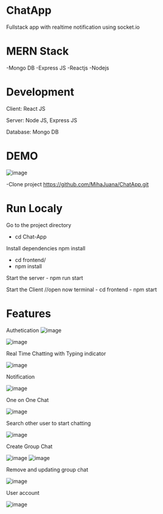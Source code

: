 # ChatApp

Fullstack app with realtime notification using socket.io

# MERN Stack 
-Mongo DB
-Express JS
-Reactjs 
-Nodejs

# Development
Client: React JS

Server: Node JS, Express JS

Database: Mongo DB

# DEMO
![image](https://user-images.githubusercontent.com/60293535/230090180-2bbe8851-17aa-488b-bd33-b75308730c43.png)



-Clone project https://github.com/MihaJuana/ChatApp.git

# Run Localy
Go to the project directory
- cd Chat-App

Install dependencies
  npm install
  

 -  cd frontend/
 -   npm install


 Start the server
    - npm run start

 Start the Client
    //open now terminal
    - cd frontend
     - npm start
  
# Features

Authetication
![image](https://user-images.githubusercontent.com/60293535/230092170-c54ba606-c420-4a5e-aa69-45513d302b30.png)

![image](https://user-images.githubusercontent.com/60293535/230092269-91e7c634-6417-4753-88db-1b4a5b0255ff.png)

Real Time Chatting with Typing indicator

![image](https://user-images.githubusercontent.com/60293535/230094249-da6fb759-47a4-4307-ba24-f2a012be1f74.png)

Notification

![image](https://user-images.githubusercontent.com/60293535/230095170-3c5d5ae4-42fb-402b-ab12-cc6279d8006d.png)

One on One Chat

![image](https://user-images.githubusercontent.com/60293535/230095525-312565c7-837d-4604-987d-4f56493cc3bc.png)

Search other user to start chatting

![image](https://user-images.githubusercontent.com/60293535/230095795-36cb62ce-d319-485d-8b0d-57c29f7f2a50.png)

Create Group Chat

![image](https://user-images.githubusercontent.com/60293535/230096184-1ea5d6f3-336e-4edb-82ee-c24e794c4cf3.png)
![image](https://user-images.githubusercontent.com/60293535/230096751-f674497f-a054-46fa-8302-2ee96c22e34a.png)

Remove and updating group chat

![image](https://user-images.githubusercontent.com/60293535/230097970-9799d368-5440-4c83-8194-51557b0f81f2.png)
 
 User account 
 
 ![image](https://user-images.githubusercontent.com/60293535/230098158-a0fb8a5c-3b7e-4cc1-8dc1-02a00275085e.png)
